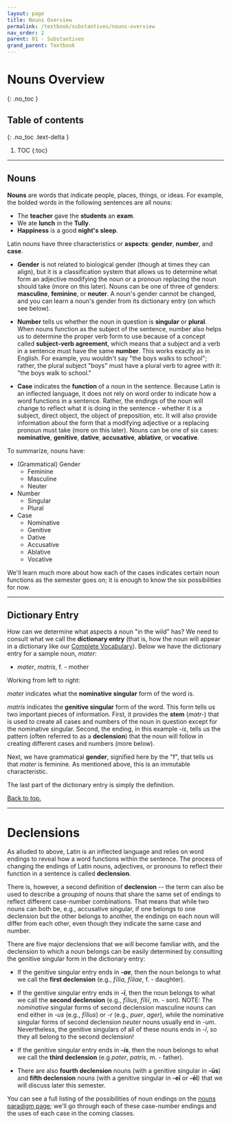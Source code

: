 ```yaml
---
layout: page
title: Nouns Overview
permalink: /textbook/substantives/nouns-overview
nav_order: 2
parent: 01 - Substantives
grand_parent: Textbook
---
```


# Nouns Overview
{: .no_toc }

## Table of contents
{: .no_toc .text-delta }

1. TOC
{:toc}

***

## Nouns

**Nouns** are words that indicate people, places, things, or ideas. For example, the bolded words in the following sentences are all nouns:

* The **teacher** gave the **students** an **exam**.
* We ate **lunch** in the **Tully**.
* **Happiness** is a good **night's** **sleep**.

Latin nouns have three characteristics or **aspects**: **gender**, **number**, and **case**.

* **Gender** is not related to biological gender (though at times they can align), but it is a classification system that allows us to determine what form an adjective modifying the noun or a pronoun replacing the noun should take (more on this later). Nouns can be one of three of genders: **masculine**, **feminine**, or **neuter**. A noun's gender cannot be changed, and you can learn a noun's gender from its dictionary entry (on which see below).

* **Number** tells us whether the noun in question is **singular** or **plural**. When nouns function as the subject of the sentence, number also helps us to determine the proper verb form to use because of a concept called **subject-verb agreement**, which means that a subject and a verb in a sentence must have the same **number**. This works exactly as in English. For example, you wouldn't say "the boys walks to school"; rather, the plural subject "boys" must have a plural verb to agree with it: "the boys walk to school."

* **Case** indicates the **function** of a noun in the sentence. Because Latin is an inflected language, it does not rely on word order to indicate how a word functions in a sentence. Rather, the endings of the noun will change to reflect what it is doing in the sentence - whether it is a subject, direct object, the object of preposition, etc. It will also provide information about the form that a modifying adjective or a replacing pronoun must take (more on this later). Nouns can be one of six cases: **nominative**, **genitive**, **dative**, **accusative**, **ablative**, or **vocative**.

To summarize, nouns have:

- (Grammatical) Gender
  * Feminine
  * Masculine
  * Neuter
- Number
  * Singular
  * Plural
- Case
  * Nominative
  * Genitive
  * Dative
  * Accusative
  * Ablative
  * Vocative

We'll learn much more about how each of the cases indicates certain noun functions as the semester goes on; it is enough to know the six possibilities for now.

***

## Dictionary Entry

How can we determine what aspects a noun "in the wild" has? We need to consult what we call the **dictionary entry** (that is, how the noun will appear in a dictionary like our [Complete Vocabulary](../../vocabulary/complete-vocabulary)). Below we have the dictionary entry for a sample noun, *mater*:

* *mater*, *matris*, f. - mother

Working from left to right:

*mater* indicates what the **nominative singular** form of the word is.

*matris* indicates the **genitive singular** form of the word. This form tells us two important pieces of information. First, it provides the **stem** (*matr-*) that is used to create all cases and numbers of the noun in question except for the nominative singular. Second, the ending, in this example *-is*, tells us the pattern (often referred to as a **declension**) that the noun will follow in creating different cases and numbers (more below).

Next, we have grammatical **gender**, signified here by the "f", that tells us that *mater* is feminine. As mentioned above, this is an immutable characteristic.

The last part of the dictionary entry is simply the definition.

[Back to top.](#top)

***

# Declensions

As alluded to above, Latin is an inflected language and relies on word endings to reveal how a word functions within the sentence. The process of changing the endings of Latin nouns, adjectives, or pronouns to reflect their function in a sentence is called **declension**. 

There is, however, a second definition of **declension** -- the term can also be used to describe a *grouping* of nouns that share the same set of endings to reflect different case-number combinations. That means that while two nouns can both be, e.g., accusative singular, if one belongs to one declension but the other belongs to another, the endings on each noun will differ from each other, even though they indicate the same case and number. 

There are five major declensions that we will become familiar with, and the declension to which a noun belongs can be easily determined by consulting the genitive singular form in the dictionary entry:

- If the genitive singular entry ends in ***-ae***, then the noun belongs to what we call the **first declension** (e.g., *fīlia*, *fīliae*, f. - daughter).

- If the genitive singular entry ends in ***-ī***, then the noun belongs to what we call the **second declension** (e.g., *fīlius*, *fīliī*, m. - son). NOTE: The *nominative* singular forms of second declension masculine nouns can end either in *-us* (e.g., *fīlius*) or *-r* (e.g., *puer*, *ager*), while the nominative singular forms of second declension *neuter* nouns usually end in *-um*. Nevertheless, the genitive singulars of all of these nouns ends in *-ī*, so they all belong to the second declension!

- If the genitive singular entry ends in ***-is***, then the noun belongs to what we call the **third declension** (e.g *pater*, *patris*, m. - father). 

- There are also **fourth declension** nouns (with a genitive singular in **-ūs**) and **fifth declension** nouns (with a genitive singular in **-eī** or **-ēī**) that we will discuss later this semester.

You can see a full listing of the possibilities of noun endings on the [nouns paradigm page](../../paradigms/nouns); we'll go through each of these case-number endings and the uses of each case in the coming classes.